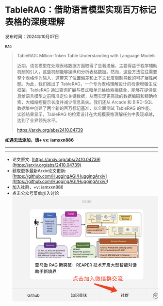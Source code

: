 # TableRAG：借助语言模型实现百万标记表格的深度理解
发布时间：2024年10月07日

`RAG`
> TableRAG: Million-Token Table Understanding with Language Models
>
> 近期，语言模型在处理表格数据方面取得了显著进展，主要得益于程序辅助机制的引入，这些机制能够操纵和分析表格数据。然而，这些方法往往需要整个表格作为输入，这带来了位置偏差和上下文长度限制导致的可扩展性问题。为此，我们推出了 TableRAG，一个专为表格理解设计的检索增强生成框架。TableRAG 通过查询扩展与模式和单元格检索相结合，能够在提供信息给语言模型之前精准定位关键数据，从而实现更高效的数据编码和精确检索，大幅缩短提示长度并减少信息丢失。我们还从 Arcade 和 BIRD-SQL 数据集中创建了两个新的百万标记基准，以全面测试 TableRAG 的性能。实验结果显示，TableRAG 的检索设计在大规模表格理解任务中表现卓越，达到了业界领先水平。
>
> https://arxiv.org/abs/2410.04739

**如遇无法添加，请+ vx: iamxxn886**
<hr />


<hr />

- 论文原文: [https://arxiv.org/abs/2410.04739](https://arxiv.org/abs/2410.04739)
- 获取更多最新Arxiv论文更新: [https://github.com/HuggingAGI/HuggingArxiv](https://github.com/HuggingAGI/HuggingArxiv)!
- 加入社群，+v: iamxxn886
- 点击公众号菜单加入讨论
![](https://raw.githubusercontent.com/HuggingAGI/wx_assets/main/2024/07/31/1722434818326-94339e92-22f1-4472-9d27-fed232f70b5d.jpeg)